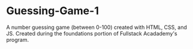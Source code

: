 # Guessing-Game-1
A number guessing game (between 0-100) created with HTML, CSS, and JS.
Created during the foundations portion of Fullstack Acadademy's program.
